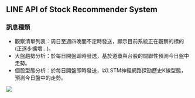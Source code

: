 ## LINE API of Stock Recommender System
### 訊息種類
*    觀察清單列表：周日至週四晚間不定時發送，顯示目前系統正在觀察的標的(正逐步擴增...)。
*    大盤趨勢分析：於每日開盤即時發送，基於道瓊與台股的關聯性預測今日盤中走勢。
*    個股型態分析：於每日開盤即時發送，以LSTM神經網路探勘歷史K線型態，預測今日盤中的走勢。

<img src="https://github.com/CHENntust/Stock-Recommender-Systemm-Based-on-Deep-Neural-Network/blob/master/img/065uzcuu.png"/>
